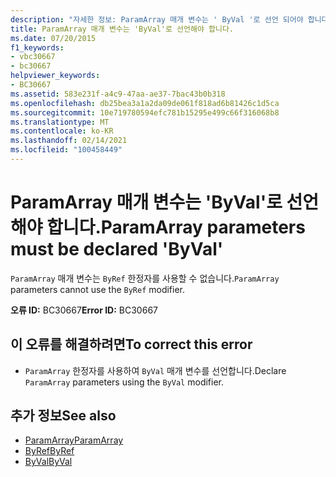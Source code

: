 ```yaml
---
description: "자세한 정보: ParamArray 매개 변수는 ' ByVal '로 선언 되어야 합니다."
title: ParamArray 매개 변수는 'ByVal'로 선언해야 합니다.
ms.date: 07/20/2015
f1_keywords:
- vbc30667
- bc30667
helpviewer_keywords:
- BC30667
ms.assetid: 583e231f-a4c9-47aa-ae37-7bac43b0b318
ms.openlocfilehash: db25bea3a1a2da09de061f818ad6b81426c1d5ca
ms.sourcegitcommit: 10e719780594efc781b15295e499c66f316068b8
ms.translationtype: MT
ms.contentlocale: ko-KR
ms.lasthandoff: 02/14/2021
ms.locfileid: "100458449"
---
```

# <a name="paramarray-parameters-must-be-declared-byval"></a><span data-ttu-id="f3411-103">ParamArray 매개 변수는 'ByVal'로 선언해야 합니다.</span><span class="sxs-lookup"><span data-stu-id="f3411-103">ParamArray parameters must be declared 'ByVal'</span></span>

<span data-ttu-id="f3411-104">`ParamArray` 매개 변수는 `ByRef` 한정자를 사용할 수 없습니다.</span><span class="sxs-lookup"><span data-stu-id="f3411-104">`ParamArray` parameters cannot use the `ByRef` modifier.</span></span>  
  
 <span data-ttu-id="f3411-105">**오류 ID:** BC30667</span><span class="sxs-lookup"><span data-stu-id="f3411-105">**Error ID:** BC30667</span></span>  
  
## <a name="to-correct-this-error"></a><span data-ttu-id="f3411-106">이 오류를 해결하려면</span><span class="sxs-lookup"><span data-stu-id="f3411-106">To correct this error</span></span>  
  
- <span data-ttu-id="f3411-107">`ParamArray` 한정자를 사용하여 `ByVal` 매개 변수를 선언합니다.</span><span class="sxs-lookup"><span data-stu-id="f3411-107">Declare `ParamArray` parameters using the `ByVal` modifier.</span></span>  
  
## <a name="see-also"></a><span data-ttu-id="f3411-108">추가 정보</span><span class="sxs-lookup"><span data-stu-id="f3411-108">See also</span></span>

- [<span data-ttu-id="f3411-109">ParamArray</span><span class="sxs-lookup"><span data-stu-id="f3411-109">ParamArray</span></span>](../language-reference/modifiers/paramarray.md)
- [<span data-ttu-id="f3411-110">ByRef</span><span class="sxs-lookup"><span data-stu-id="f3411-110">ByRef</span></span>](../language-reference/modifiers/byref.md)
- [<span data-ttu-id="f3411-111">ByVal</span><span class="sxs-lookup"><span data-stu-id="f3411-111">ByVal</span></span>](../language-reference/modifiers/byval.md)
